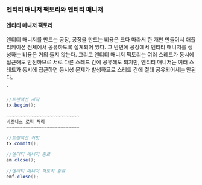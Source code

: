 ### 엔티티 매니저 팩토리와 엔티티 매니저

#### 엔티티 매니저 팩토리

엔티티 매니저를 만드는 공장, 공장을 만드는 비용은 크다 따라서 한 개만 만들어서 애플리케이션 전체에서 공유하도록 설계되어 있다. 그 반면에 공장에서 엔티티 매니저를 생성하는 비용은 거의 들지 않는다.  그리고 엔티티 매니저 팩토리는 여러 스레드가 동시에 접근해도 안전하므로 서로 다른 스레드 간에 공유해도 되지만, 엔티티 매니저는 여러 스레드가 동시에 접근하면 동시성 문제가 발생하므로 스레드 간에 절대 공유되어서는 안된다.


```java
`

//트랜젝션 시작
tx.begin();

~~~~~~~~~~~~~~~~~~~~~~~~~~~
비즈니스 로직 처리
~~~~~~~~~~~~~~~~~~~~~~~~~~~

//트랜젝션 커밋
tx.commit();

//엔티티 매니저 종료
em.close();

//엔티티 매니저 팩토리 종료
emf.close();
```
